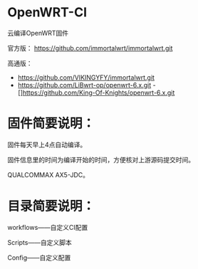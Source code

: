 # OpenWRT-CI
云编译OpenWRT固件

官方版：
    https://github.com/immortalwrt/immortalwrt.git

高通版：
- https://github.com/VIKINGYFY/immortalwrt.git
- https://github.com/LiBwrt-op/openwrt-6.x.git
-[]https://github.com/King-Of-Knights/openwrt-6.x.git

# 固件简要说明：

固件每天早上4点自动编译。

固件信息里的时间为编译开始的时间，方便核对上游源码提交时间。

QUALCOMMAX AX5-JDC。

# 目录简要说明：

workflows——自定义CI配置

Scripts——自定义脚本

Config——自定义配置
